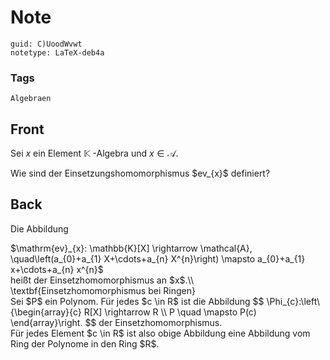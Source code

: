 # Note
```
guid: C)UoodWvwt
notetype: LaTeX-deb4a
```

### Tags
```
Algebraen
```

## Front
Sei $x$ ein Element $\mathbb{K}$ -Algebra und $x \in \mathcal{A}$.
<div>
  Wie sind der Einsetzungshomomorphismus $ev_{x}$ definiert?
</div>

## Back
Die Abbildung
<div>
  $\mathrm{ev}_{x}: \mathbb{K}[X] \rightarrow \mathcal{A},
  \quad\left(a_{0}+a_{1} X+\cdots+a_{n} X^{n}\right) \mapsto
  a_{0}+a_{1} x+\cdots+a_{n} x^{n}$
</div>
<div>
  heißt der Einsetzhomomorphismus an $x$.\\
</div>
<div>
  \textbf{Einsetzhomomorphismus bei Ringen}
</div>
<div>
  Sei $P$ ein Polynom. Für jedes $c \in R$ ist die Abbildung $$
  \Phi_{c}:\left\{\begin{array}{c} R[X] \rightarrow R \\ P \quad
  \mapsto P(c) \end{array}\right. $$ der Einsetzhomomorphismus.
</div>
<div>
  Für jedes Element $c \in R$ ist also obige Abbildung eine
  Abbildung vom Ring der Polynome in den Ring $R$.
</div>
